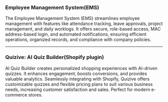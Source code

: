 <h3>Employee Management System(EMS)</h3>
<p>The Employee Management System (EMS) streamlines employee management with features like attendance tracking, leave approvals, project management, and daily worklogs. It offers secure, role-based access, MAC address-based login, and automated notifications, ensuring efficient operations, organized records, and compliance with company policies.</p>

<hr/>
<h3>Quizive: AI Quiz Builder(Shopify plugin)</h3>
<p>AI Quiz Builder creates personalized shopping experiences with AI-driven quizzes. It enhances engagement, boosts conversions, and provides valuable analytics. Seamlessly integrating with Shopify, Quizive offers customizable quizzes and flexible pricing plans to suit various business needs, increasing customer satisfaction and sales. Perfect for modern e-commerce stores.</p>